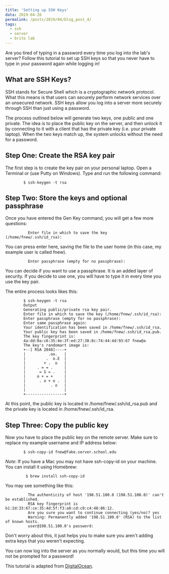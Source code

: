 ```yaml
---
title: 'Setting up SSH Keys'
data: 2019-04-26
permalink: /posts/2019/04/blog_post_4/
tags:
  - ssh
  - server
  - brito lab
---
```


Are you tired of typing in a password every time you log into the lab's server? Follow this tutorial to set up SSH keys so that you never have to type in your password again while logging in!

What are SSH Keys?
------------------
SSH stands for Secure Shell which is a cryptographic network protocol. What this means is that users can securely perform network services over an unsecured network. SSH keys allow you log into a server more securely through SSH than just using a password. 

The process outlined below will generate two keys, one public and one private. The idea is to place the public key on the server, and then unlock it by connecting to it with a client that has the private key (i.e. your private laptop). When the two keys match up, the system unlocks without the need for a password.

Step One: Create the RSA key pair
---------------------------------
The first step is to create the key pair on your personal laptop. Open a Terminal or (use Putty on Windows). Type and run the following command:

            $ ssh-keygen -t rsa
            
            
Step Two: Store the keys and optional passphrase
------------------------------------------------
Once you have entered the Gen Key command, you will get a few more questions:

              Enter file in which to save the key (/home/fnew/.ssh/id_rsa):
              
You can press enter here, saving the file to the user home (in this case, my example user is called fnew).

              Enter passphrase (empty for no passphrase):
              
You can decide if you want to use a passphrase. It is an added layer of security. If you decide to use one, you will have to type it in every time you use the key pair. 

The entire process looks likes this:

            $ ssh-keygen -t rsa
            Output
            Generating public/private rsa key pair.
            Enter file in which to save the key (/home/fnew/.ssh/id_rsa): 
            Enter passphrase (empty for no passphrase): 
            Enter same passphrase again: 
            Your identification has been saved in /home/fnew/.ssh/id_rsa.
            Your public key has been saved in /home/fnew/.ssh/id_rsa.pub.
            The key fingerprint is:
            4a:dd:0a:c6:35:4e:3f:ed:27:38:8c:74:44:4d:93:67 fnew@a
            The key's randomart image is:
            +--[ RSA 2048]----+
            |          .oo.   |
            |         .  o.E  |
            |        + .  o   |
            |     . = = .     |
            |      = S = .    |
            |     o + = +     |
            |      . o + o .  |
            |           . o   |
            |                 |
            +-----------------+
            
At this point, the public key is located in /home/fnew/.ssh/id_rsa.pub and the private key is located in /home/fnew/.ssh/id_rsa.

Step Three: Copy the public key
-------------------------------
Now you have to place the public key on the remote server. Make sure to replace my example username and IP address below:

            $ ssh-copy-id fnew@fake.server.school.edu
            
_Note_: If you have a Mac you may not have ssh-copy-id on your machine. You can install it using Homebrew:
    
             $ brew install ssh-copy-id
             
You may see something like this:
              
              The authenticity of host '198.51.100.0 (198.51.100.0)' can't be established.
              RSA key fingerprint is b1:2d:33:67:ce:35:4d:5f:f3:a8:cd:c0:c4:48:86:12.
              Are you sure you want to continue connecting (yes/no)? yes
              Warning: Permanently added '198.51.100.0' (RSA) to the list of known hosts.
              user@198.51.100.0's password: 
              
Don't worry about this, it just helps you to make sure you aren't adding extra keys that you weren't expecting. 

You can now log into the server as you normally would, but this time you will not be prompted for a password! 

This tutorial is adapted from [DigitalOcean](https://www.digitalocean.com/community/tutorials/how-to-set-up-ssh-keys--2).
